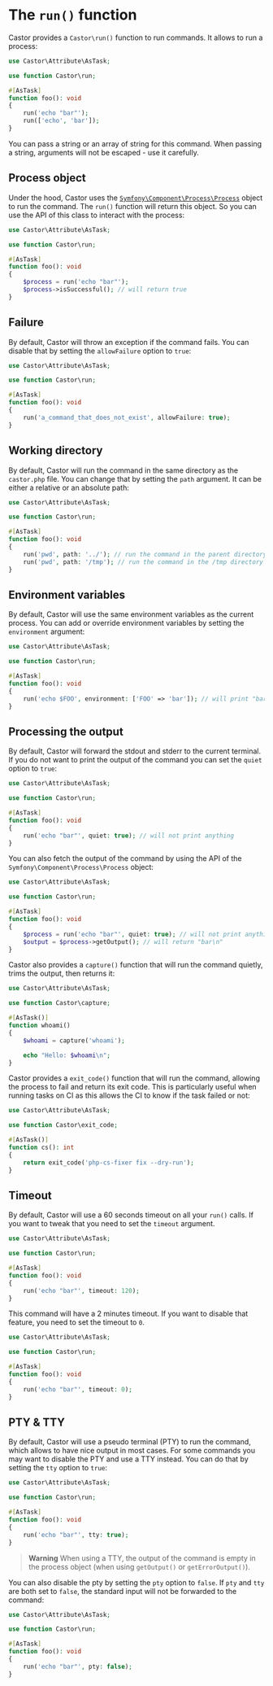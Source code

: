 # The `run()` function

Castor provides a `Castor\run()` function to run commands. It allows to run a
process:

```php
use Castor\Attribute\AsTask;

use function Castor\run;

#[AsTask]
function foo(): void
{
    run('echo "bar"');
    run(['echo', 'bar']);
}
```

You can pass a string or an array of string for this command. When passing a
string, arguments will not be escaped - use it carefully.

## Process object

Under the hood, Castor uses the
[`Symfony\Component\Process\Process`](https://github.com/symfony/symfony/blob/6.3/src/Symfony/Component/Process/Process.php)
object to run the command. The `run()` function will return this object. So
you can use the API of this class to interact with the process:

```php
use Castor\Attribute\AsTask;

use function Castor\run;

#[AsTask]
function foo(): void
{
    $process = run('echo "bar"');
    $process->isSuccessful(); // will return true
}
```

## Failure

By default, Castor will throw an exception if the command fails. You can disable
that by setting the `allowFailure` option to `true`:

```php
use Castor\Attribute\AsTask;

use function Castor\run;

#[AsTask]
function foo(): void
{
    run('a_command_that_does_not_exist', allowFailure: true);
}
```

## Working directory

By default, Castor will run the command in the same directory as
the `castor.php` file. You can change that by setting the `path` argument. It
can be either a relative or an absolute path:

```php
use Castor\Attribute\AsTask;

use function Castor\run;

#[AsTask]
function foo(): void
{
    run('pwd', path: '../'); // run the command in the parent directory of the castor.php file
    run('pwd', path: '/tmp'); // run the command in the /tmp directory
}
```

## Environment variables

By default, Castor will use the same environment variables as the current
process. You can add or override environment variables by setting
the `environment` argument:

```php
use Castor\Attribute\AsTask;

use function Castor\run;

#[AsTask]
function foo(): void
{
    run('echo $FOO', environment: ['FOO' => 'bar']); // will print "bar"
}
```

## Processing the output

By default, Castor will forward the stdout and stderr to the current terminal.
If you do not want to print the output of the command you can set the `quiet`
option to `true`:

```php
use Castor\Attribute\AsTask;

use function Castor\run;

#[AsTask]
function foo(): void
{
    run('echo "bar"', quiet: true); // will not print anything
}
```

You can also fetch the output of the command by using the API of
the `Symfony\Component\Process\Process` object:

```php
use Castor\Attribute\AsTask;

use function Castor\run;

#[AsTask]
function foo(): void
{
    $process = run('echo "bar"', quiet: true); // will not print anything
    $output = $process->getOutput(); // will return "bar\n"
}
```

Castor also provides a `capture()` function that will run the command quietly,
trims the output, then returns it:

```php
use Castor\Attribute\AsTask;

use function Castor\capture;

#[AsTask()]
function whoami()
{
    $whoami = capture('whoami');

    echo "Hello: $whoami\n";
}
```

Castor provides a `exit_code()` function that will run the command, allowing
the process to fail and return its exit code. This is particularly useful when
running tasks on CI as this allows the CI to know if the task failed or not:

```php
use Castor\Attribute\AsTask;

use function Castor\exit_code;

#[AsTask()]
function cs(): int
{
    return exit_code('php-cs-fixer fix --dry-run');
}
```

## Timeout

By default, Castor will use a 60 seconds timeout on all your `run()` calls.
If you want to tweak that you need to set the `timeout` argument.

```php
use Castor\Attribute\AsTask;

use function Castor\run;

#[AsTask]
function foo(): void
{
    run('echo "bar"', timeout: 120);
}
```

This command will have a 2 minutes timeout. If you want to disable that feature,
you need to set the timeout to `0`.

```php
use Castor\Attribute\AsTask;

use function Castor\run;

#[AsTask]
function foo(): void
{
    run('echo "bar"', timeout: 0);
}
```

## PTY & TTY

By default, Castor will use a pseudo terminal (PTY) to run the command,
which allows to have nice output in most cases.
For some commands you may want to disable the PTY and use a TTY instead. You can
do that by setting the `tty` option to `true`:

```php
use Castor\Attribute\AsTask;

use function Castor\run;

#[AsTask]
function foo(): void
{
    run('echo "bar"', tty: true);
}
```

> **Warning**
> When using a TTY, the output of the command is empty in the process object
> (when using `getOutput()` or `getErrorOutput()`).

You can also disable the pty by setting the `pty` option to `false`. If `pty`
and `tty` are both set to `false`, the standard input will not be forwarded to
the command:

```php
use Castor\Attribute\AsTask;

use function Castor\run;

#[AsTask]
function foo(): void
{
    run('echo "bar"', pty: false);
}
```
